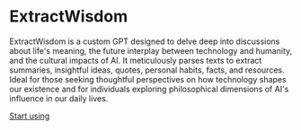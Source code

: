 # ExtractWisdom

ExtractWisdom is a custom GPT designed to delve deep into discussions about life's meaning, the future interplay between technology and humanity, and the cultural impacts of AI. It meticulously parses texts to extract summaries, insightful ideas, quotes, personal habits, facts, and resources. Ideal for those seeking thoughtful perspectives on how technology shapes our existence and for individuals exploring philosophical dimensions of AI's influence in our daily lives.

[Start using](https://chat.openai.com/g/g-gmeHD0Ayr)